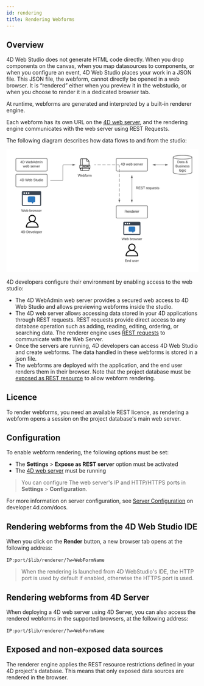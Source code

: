 ```yaml
---
id: rendering
title: Rendering Webforms
---
```

## Overview

4D Web Studio does not generate HTML code directly. When you drop components on the canvas, when you map datasources to components, or when you configure an event, 4D Web Studio places your work in a JSON file. This JSON file, the webform, cannot directly be opened in a web browser. It is “rendered” either when you preview it in the webstudio, or when you choose to render it in a dedicated browser tab.

At runtime, webforms are generated and interpreted by a built-in renderer engine.

Each webform has its own URL on the [4D web server](https://developer.4d.com/docs/en/WebServer/webServer.html), and the rendering engine communicates with the web server using REST Requests.

The following diagram describes how data flows to and from the studio:

![workflow-diagram](img/workflow.png)

4D developers configure their environment by enabling access to the web studio: 
* The 4D WebAdmin web server provides a secured web access to 4D Web Studio and allows previewing webforms inside the studio.
* The 4D web server allows accessing data stored in your 4D applications through REST requests. REST requests provide direct access to any database operation such as adding, reading, editing, ordering, or searching data. The renderer engine uses [REST requests](https://developer.4d.com/docs/en/REST/gettingStarted.html) to communicate with the Web Server.
* Once the servers are running, 4D developers can access 4D Web Studio and create webforms. The data handled in these webforms is stored in a json file. 
* The webforms are deployed with the application, and the end user renders them in their browser. Note that the project database must be [exposed as REST resource](https://developer.4d.com/docs/en/REST/configuration.html#starting-the-rest-server) to allow webform rendering. 

## Licence

To render webforms, you need an available REST licence, as rendering a webform opens a session on the project database's main web server.
## Configuration

To enable webform rendering, the following options must be set:

* The **Settings** > **Expose as REST server** option must be activated 
* The [4D web server](https://developer.4d.com/docs/en/WebServer/webServer.html) must be running

> You can configure The web server's IP and HTTP/HTTPS ports in **Settings** > 
**Configuration**.

For more information on server configuration, see [Server Configuration](https://developer.4d.com/docs/en/REST/configuration.html) on developer.4d.com/docs.

## Rendering webforms from the 4D Web Studio IDE

When you click on the **Render** button, a new browser tab opens at the following address:

`IP:port/$lib/renderer/?w=WebFormName`

> When the rendering is launched from 4D WebStudio's IDE, the HTTP port is used by default if enabled, otherwise the HTTPS port is used.

## Rendering webforms from 4D Server

When deploying a 4D web server using 4D Server, you can also access the rendered 
webforms in the supported browsers, at the following address:

`IP:port/$lib/renderer/?w=WebFormName`

## Exposed and non-exposed data sources 

The renderer engine applies the REST resource restrictions defined in your 4D project's database. This means that only exposed data sources are rendered in the browser. 
